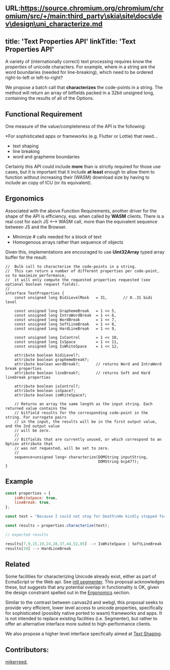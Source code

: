 URL:https://source.chromium.org/chromium/chromium/src/+/main:third_party\skia\site\docs\dev\design\uni_characterize.md
---
title: 'Text Properties API'
linkTitle: 'Text Properties API'
---

A variety of (internationally correct) text processing requires know the *properties* of unicode characters.
For example, where in a string are the word boundaries (needed for line-breaking), which need to be ordered
right-to-left or left-to-right?

We propose a batch call that **characterizes** the code-points in a string. The method will return an array
of bitfields packed in a 32bit unsigned long, containing the results of all of the Options.

## Functional Requirement

One measure of the value/completeness of the API is the following:

*For sophisticated apps or frameworks (e.g. Flutter or Lottie) that need...
- text shaping
- line breaking
- word and grapheme boundaries

Certainly this API could include **more** than is strictly required for those use cases, but it is important that it include **at least** enough to allow them to function without increasing their (WASM) download size
by having to include an copy of ICU (or its equivalent).

## Ergonomics

Associated with the above Function Requirements, another driver for the shape of the API is efficiency, esp. when called by **WASM** clients. There is a real cost for each JS <--> WASM call, more than the equivalent
sequence between JS and the Browser.
- Minimize # calls needed for a block of text
- Homogenous arrays rather than sequence of objects

Given this, implementations are encouraged to use **Uint32Array** typed array buffer for the result.

```WebIDL
//  Bulk call to characterize the code-points in a string.
//  This can return a number of different properties per code-point, so to maximize performance,
//  it will only compute the requested properties requested (see optional boolean request fields).
//
interface TextProperties {
    const unsigned long BidiLevelMask   = 31,       // 0..31 bidi level

    const unsigned long GraphemeBreak   = 1 << 5,
    const unsigned long IntraWordBreak  = 1 << 6,
    const unsigned long WordBreak       = 1 << 7,
    const unsigned long SoftLineBreak   = 1 << 8,
    const unsigned long HardLineBreak   = 1 << 9,

    const unsigned long IsControl       = 1 << 10,
    const unsigned long IsSpace         = 1 << 11,
    const unsigned long IsWhiteSpace    = 1 << 12,

    attribute boolean bidiLevel?;
    attribute boolean graphemeBreak?;
    attribute boolean wordBreak?;       // returns Word and IntraWord break properties
    attribute boolean lineBreak?;       // returns Soft and Hard linebreak properties

    attribute boolean isControl?;
    attribute boolean isSpace?;
    attribute boolean isWhiteSpace?;

    // Returns an array the same length as the input string. Each returned value contains the
    // bitfield results for the corresponding code-point in the string. For surrogate pairs
    // in the input, the results will be in the first output value, and the 2nd output value
    // will be zero.
    //
    // Bitfields that are currently unused, or which correspond to an Option attribute that
    // was not requested, will be set to zero.
    //
    sequence<unsigned long> characterize(DOMString inputString,
                                         DOMString bcp47?);
}
```

## Example

```js
const properties = {
    isWhiteSpace: true,
    lineBreak: true,
};

const text = "Because I could not stop for Death\nHe kindly stopped for me";

const results = properties.characterize(text);

// expected results

results[7,9,15,19,24,28,37,44,52,65] --> IsWhiteSpace | SoftLineBreak
results[34] --> HardLineBreak
```

## Related

Some facilities for characterizing Unicode already exist, either as part of EcmaScript or the Web api. See [intl segmenter](https://github.com/tc39/proposal-intl-segmenter). This
proposal acknowledges these, but suggests that any potential overlap in functionality is OK,
given the design constraint spelled out in the [Ergonomics](#ergonomics) section.

Similar to the contrast between canvas2d and webgl, this proposal seeks to provide very efficient,
lower level access to unicode properties, specifically for sophisticated (possibly native ported to wasm)
frameworks and apps. It is not intended to replace existing facilities (i.e. Segmenter), but rather
to offer an alternative interface more suited to high-performance clients.

We also propose a higher level interface specfically aimed at [Text Shaping](/docs/dev/design/text_overview).

## Contributors:
 [mikerreed](https://github.com/mikerreed),
